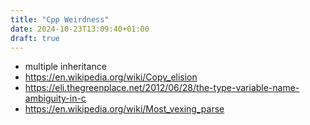 ```yaml
---
title: "Cpp Weirdness"
date: 2024-10-23T13:09:40+01:00
draft: true
---
```


- multiple inheritance
- https://en.wikipedia.org/wiki/Copy_elision
- https://eli.thegreenplace.net/2012/06/28/the-type-variable-name-ambiguity-in-c
- https://en.wikipedia.org/wiki/Most_vexing_parse
